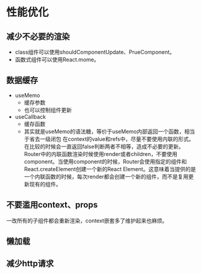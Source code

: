 # 性能优化

## 减少不必要的渲染
- class组件可以使用shouldComponentUpdate、PrueComponent。
- 函数式组件可以使用React.mome。

## 数据缓存
- useMemo
  - 缓存参数
  - 也可以控制组件更新
- useCallback
  - 缓存函数
  - 其实就是useMemo的语法糖，等价于useMemo内部返回一个函数，相当于省去一级闭包
在context的value和refs中，尽量不要使用内联的形式。在比较的时候会一直返回false判断两者不相等，造成不必要的更新。  
Router中的内联函数渲染时候使用render或者children，不要使用component。当使用component的时候，Router会使用指定的组件和React.createElement创建一个新的React Element。这意味着当提供的是一个内联函数的时候，每次render都会创建一个新的组件，而不是复用更新现有的组件。

## 不要滥用context、props
一改所有的子组件都会重新渲染，context嵌套多了维护起来也麻烦。

## 懒加载

## 减少http请求

 